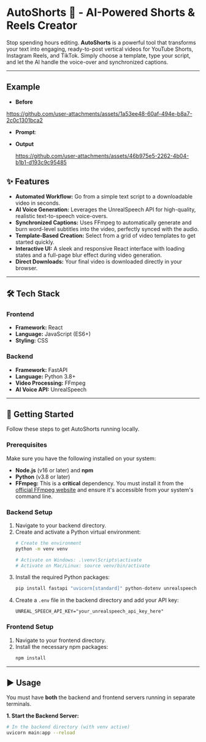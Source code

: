 # AutoShorts 🚀 - AI-Powered Shorts & Reels Creator



Stop spending hours editing. **AutoShorts** is a powerful tool that transforms your text into engaging, ready-to-post vertical videos for YouTube Shorts, Instagram Reels, and TikTok. Simply choose a template, type your script, and let the AI handle the voice-over and synchronized captions.

---

## Example
* **Before**
  
 https://github.com/user-attachments/assets/1a53ee48-60af-494e-b8a7-2c0c1301bca2

* **Prompt**:
  
* **Output**
  
  https://github.com/user-attachments/assets/46b975e5-2262-4b04-b1b1-d193c9c95485




  


## ✨ Features

* **Automated Workflow:** Go from a simple text script to a downloadable video in seconds.
* **AI Voice Generation:** Leverages the UnrealSpeech API for high-quality, realistic text-to-speech voice-overs.
* **Synchronized Captions:** Uses FFmpeg to automatically generate and burn word-level subtitles into the video, perfectly synced with the audio.
* **Template-Based Creation:** Select from a grid of video templates to get started quickly.
* **Interactive UI:** A sleek and responsive React interface with loading states and a full-page blur effect during video generation.
* **Direct Downloads:** Your final video is downloaded directly in your browser.

---

## 🛠️ Tech Stack

### Frontend
* **Framework:** React
* **Language:** JavaScript (ES6+)
* **Styling:** CSS

### Backend
* **Framework:** FastAPI
* **Language:** Python 3.8+
* **Video Processing:** FFmpeg
* **AI Voice API:** UnrealSpeech

---

## 🚀 Getting Started

Follow these steps to get AutoShorts running locally.

### Prerequisites

Make sure you have the following installed on your system:
* **Node.js** (v16 or later) and **npm**
* **Python** (v3.8 or later)
* **FFmpeg:** This is a **critical** dependency. You must install it from the [official FFmpeg website](https://ffmpeg.org/download.html) and ensure it's accessible from your system's command line.

### Backend Setup

1.  Navigate to your backend directory.
2.  Create and activate a Python virtual environment:
    ```bash
    # Create the environment
    python -m venv venv

    # Activate on Windows: .\venv\Scripts\activate
    # Activate on Mac/Linux: source venv/bin/activate
    ```
3.  Install the required Python packages:
    ```bash
    pip install fastapi "uvicorn[standard]" python-dotenv unrealspeech requests ffmpeg-python python-multipart
    ```
4.  Create a `.env` file in the backend directory and add your API key:
    ```
    UNREAL_SPEECH_API_KEY="your_unrealspeech_api_key_here"
    ```

### Frontend Setup

1.  Navigate to your frontend directory.
2.  Install the necessary npm packages:
    ```bash
    npm install
    ```

---

## ▶️ Usage

You must have **both** the backend and frontend servers running in separate terminals.

**1. Start the Backend Server:**
```bash
# In the backend directory (with venv active)
uvicorn main:app --reload

